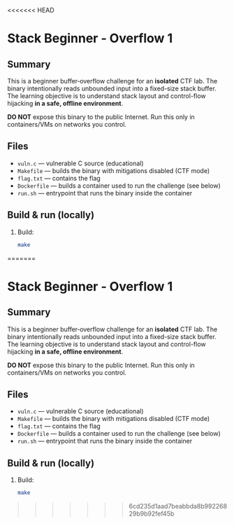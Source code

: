 <<<<<<< HEAD
# Stack Beginner - Overflow 1

## Summary
This is a beginner buffer‑overflow challenge for an **isolated** CTF lab. The binary intentionally reads unbounded input into a fixed-size stack buffer. The learning objective is to understand stack layout and control-flow hijacking **in a safe, offline environment**.

**DO NOT** expose this binary to the public Internet. Run this only in containers/VMs on networks you control.

## Files
- `vuln.c` — vulnerable C source (educational)
- `Makefile` — builds the binary with mitigations disabled (CTF mode)
- `flag.txt` — contains the flag
- `Dockerfile` — builds a container used to run the challenge (see below)
- `run.sh` — entrypoint that runs the binary inside the container

## Build & run (locally)
1. Build:
   ```bash
   make
=======
# Stack Beginner - Overflow 1

## Summary
This is a beginner buffer‑overflow challenge for an **isolated** CTF lab. The binary intentionally reads unbounded input into a fixed-size stack buffer. The learning objective is to understand stack layout and control-flow hijacking **in a safe, offline environment**.

**DO NOT** expose this binary to the public Internet. Run this only in containers/VMs on networks you control.

## Files
- `vuln.c` — vulnerable C source (educational)
- `Makefile` — builds the binary with mitigations disabled (CTF mode)
- `flag.txt` — contains the flag
- `Dockerfile` — builds a container used to run the challenge (see below)
- `run.sh` — entrypoint that runs the binary inside the container

## Build & run (locally)
1. Build:
   ```bash
   make
>>>>>>> 6cd235d1aad7beabbda8b99226829b9b92fef45b
